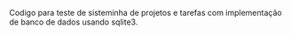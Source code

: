 Codigo para teste de sisteminha de projetos e tarefas com implementação de banco de dados usando sqlite3.